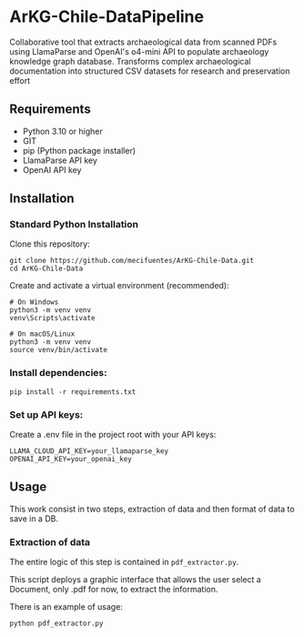 # ArKG-Chile-DataPipeline
Collaborative tool that extracts archaeological data from scanned PDFs using LlamaParse and OpenAI's o4-mini API to populate archaeology knowledge graph database. Transforms complex archaeological documentation into structured CSV datasets for research and preservation effort

## Requirements

- Python 3.10 or higher
- GIT
- pip (Python package installer)
- LlamaParse API key
- OpenAI API key

## Installation
### Standard Python Installation

Clone this repository:
```
git clone https://github.com/mecifuentes/ArKG-Chile-Data.git
cd ArKG-Chile-Data
```
Create and activate a virtual environment (recommended):
```
# On Windows
python3 -m venv venv
venv\Scripts\activate

# On macOS/Linux
python3 -m venv venv
source venv/bin/activate
```

### Install dependencies:
```
pip install -r requirements.txt
```

### Set up API keys:
Create a .env file in the project root with your API keys:
```
LLAMA_CLOUD_API_KEY=your_llamaparse_key
OPENAI_API_KEY=your_openai_key
```

## Usage
This work consist in two steps, extraction of data and then format of data to save in a DB.

### Extraction of data
The entire logic of this step is contained in `pdf_extractor.py`.

This script deploys a graphic interface that allows the user select a Document, only .pdf for now, to extract the information.

There is an example of usage:
```
python pdf_extractor.py
```
